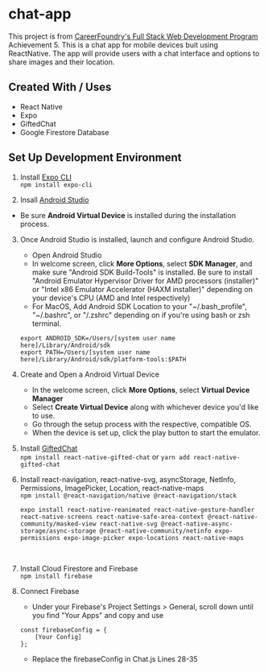 # chat-app

This project is from [CareerFoundry's Full Stack Web Development Program](https://careerfoundry.com/en/courses/become-a-web-developer/) Achievement 5. This is a chat app for mobile devices buit using ReactNative. The app will provide users with a chat interface and options to share images and their location.

## Created With / Uses

- React Native
- Expo
- GiftedChat
- Google Firestore Database

## Set Up Development Environment

1. Install [Expo CLI](https://docs.expo.dev/workflow/expo-cli/) <br>
   `npm install expo-cli`

2. Insall [Android Studio](https://developer.android.com/studio)

- Be sure **Android Virtual Device** is installed during the installation process.

3. Once Android Studio is installed, launch and configure Android Studio.

   - Open Android Studio
   - In welcome screen, click **More Options**, select **SDK Manager**, and make sure "Android SDK Build-Tools" is installed. Be sure to install "Android Emulator Hypervisor Driver for AMD processors (installer)" or "Intel x86 Emulator Accelerator (HAXM installer)" depending on your device's CPU (AMD and Intel respectively)
   - For MacOS, Add Android SDK Location to your "~/.bash_profile", "~/.bashrc", or "/.zshrc" depending on if you're using bash or zsh terminal.
     <br>

   ```
   export ANDROID_SDK=/Users/[system user name here]/Library/Android/sdk
   export PATH=/Users/[system user name here]/Library/Android/sdk/platform-tools:$PATH
   ```

4. Create and Open a Android Virtual Device

   - In the welcome screen, click **More Options**, select **Virtual Device Manager**
   - Select **Create Virtual Device** along with whichever device you'd like to use.
   - Go through the setup process with the respective, compatible OS.
   - When the device is set up, click the play button to start the emulator.

5. Install [GiftedChat](https://github.com/FaridSafi/react-native-gifted-chat) <br>
   `npm install react-native-gifted-chat` or `yarn add react-native-gifted-chat`

6. Install react-navigation, react-native-svg, asyncStorage, NetInfo, Permissions, ImagePicker, Location, react-native-maps <br>
   `npm install @react-navigation/native @react-navigation/stack` <br>

   ```
   expo install react-native-reanimated react-native-gesture-handler react-native-screens react-native-safe-area-context @react-native-community/masked-view react-native-svg @react-native-async-storage/async-storage @react-native-community/netinfo expo-permissions expo-image-picker expo-locations react-native-maps
   ```

    <br>

7. Install Cloud Firestore and Firebase <br>
   `npm install firebase`

8. Connect Firebase
   - Under your Firebase's Project Settings > General, scroll down until you find "Your Apps" and copy and use
   ```
   const firebaseConfig = {
       [Your Config]
   };
   ```
   - Replace the firebaseConfig in Chat.js Lines 28-35

